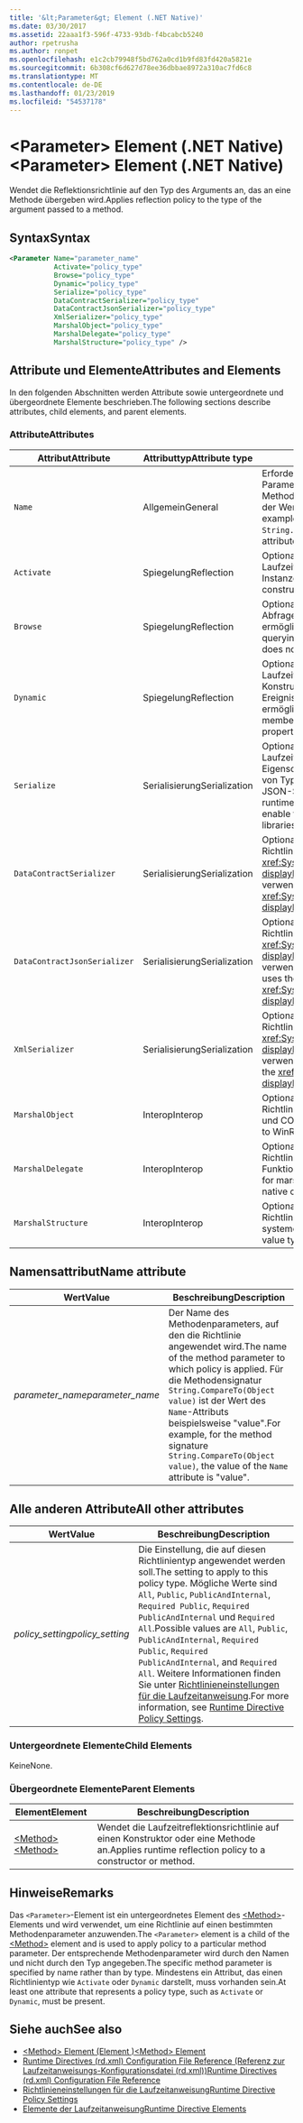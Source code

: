 ```yaml
---
title: '&lt;Parameter&gt; Element (.NET Native)'
ms.date: 03/30/2017
ms.assetid: 22aaa1f3-596f-4733-93db-f4bcabcb5240
author: rpetrusha
ms.author: ronpet
ms.openlocfilehash: e1c2cb79948f5bd762a0cd1b9fd83fd420a5821e
ms.sourcegitcommit: 6b308cf6d627d78ee36dbbae8972a310ac7fd6c8
ms.translationtype: MT
ms.contentlocale: de-DE
ms.lasthandoff: 01/23/2019
ms.locfileid: "54537178"
---
```

# <a name="ltparametergt-element-net-native"></a><span data-ttu-id="0509c-102">&lt;Parameter&gt; Element (.NET Native)</span><span class="sxs-lookup"><span data-stu-id="0509c-102">&lt;Parameter&gt; Element (.NET Native)</span></span>
<span data-ttu-id="0509c-103">Wendet die Reflektionsrichtlinie auf den Typ des Arguments an, das an eine Methode übergeben wird.</span><span class="sxs-lookup"><span data-stu-id="0509c-103">Applies reflection policy to the type of the argument passed to a method.</span></span>  
  
## <a name="syntax"></a><span data-ttu-id="0509c-104">Syntax</span><span class="sxs-lookup"><span data-stu-id="0509c-104">Syntax</span></span>  
  
```xml  
<Parameter Name="parameter_name"  
           Activate="policy_type"  
           Browse="policy_type"  
           Dynamic="policy_type"  
           Serialize="policy_type"  
           DataContractSerializer="policy_type"  
           DataContractJsonSerializer="policy_type"  
           XmlSerializer="policy_type"  
           MarshalObject="policy_type"  
           MarshalDelegate="policy_type"  
           MarshalStructure="policy_type" />  
```  
  
## <a name="attributes-and-elements"></a><span data-ttu-id="0509c-105">Attribute und Elemente</span><span class="sxs-lookup"><span data-stu-id="0509c-105">Attributes and Elements</span></span>  
 <span data-ttu-id="0509c-106">In den folgenden Abschnitten werden Attribute sowie untergeordnete und übergeordnete Elemente beschrieben.</span><span class="sxs-lookup"><span data-stu-id="0509c-106">The following sections describe attributes, child elements, and parent elements.</span></span>  
  
### <a name="attributes"></a><span data-ttu-id="0509c-107">Attribute</span><span class="sxs-lookup"><span data-stu-id="0509c-107">Attributes</span></span>  
  
|<span data-ttu-id="0509c-108">Attribut</span><span class="sxs-lookup"><span data-stu-id="0509c-108">Attribute</span></span>|<span data-ttu-id="0509c-109">Attributtyp</span><span class="sxs-lookup"><span data-stu-id="0509c-109">Attribute type</span></span>|<span data-ttu-id="0509c-110">Beschreibung</span><span class="sxs-lookup"><span data-stu-id="0509c-110">Description</span></span>|  
|---------------|--------------------|-----------------|  
|`Name`|<span data-ttu-id="0509c-111">Allgemein</span><span class="sxs-lookup"><span data-stu-id="0509c-111">General</span></span>|<span data-ttu-id="0509c-112">Erforderliches Attribut.</span><span class="sxs-lookup"><span data-stu-id="0509c-112">Required attribute.</span></span> <span data-ttu-id="0509c-113">Der Name des Parameters.</span><span class="sxs-lookup"><span data-stu-id="0509c-113">The parameter name.</span></span> <span data-ttu-id="0509c-114">Für die Methodensignatur `String.CompareTo(Object value)` ist der Wert des `Name`-Attributs beispielsweise "value".</span><span class="sxs-lookup"><span data-stu-id="0509c-114">For example, for the method signature `String.CompareTo(Object value)`, the value of the `Name` attribute is "value".</span></span>|  
|`Activate`|<span data-ttu-id="0509c-115">Spiegelung</span><span class="sxs-lookup"><span data-stu-id="0509c-115">Reflection</span></span>|<span data-ttu-id="0509c-116">Optionales Attribut.</span><span class="sxs-lookup"><span data-stu-id="0509c-116">Optional attribute.</span></span> <span data-ttu-id="0509c-117">Steuert den Laufzeitzugriff auf Konstruktoren, um die Aktivierung von Instanzen zu ermöglichen.</span><span class="sxs-lookup"><span data-stu-id="0509c-117">Controls runtime access to constructors to enable activation of instances.</span></span>|  
|`Browse`|<span data-ttu-id="0509c-118">Spiegelung</span><span class="sxs-lookup"><span data-stu-id="0509c-118">Reflection</span></span>|<span data-ttu-id="0509c-119">Optionales Attribut.</span><span class="sxs-lookup"><span data-stu-id="0509c-119">Optional attribute.</span></span> <span data-ttu-id="0509c-120">Steuert das Abfragen von Informationen über Programmelemente, ermöglicht jedoch keinen Laufzeitzugriff.</span><span class="sxs-lookup"><span data-stu-id="0509c-120">Controls querying for information about program elements, but does not enable any runtime access.</span></span>|  
|`Dynamic`|<span data-ttu-id="0509c-121">Spiegelung</span><span class="sxs-lookup"><span data-stu-id="0509c-121">Reflection</span></span>|<span data-ttu-id="0509c-122">Optionales Attribut.</span><span class="sxs-lookup"><span data-stu-id="0509c-122">Optional attribute.</span></span> <span data-ttu-id="0509c-123">Steuert den Laufzeitzugriff auf alle Typmember, einschließlich Konstruktoren, Methoden, Felder, Eigenschaften und Ereignisse, um die dynamische Programmierung zu ermöglichen.</span><span class="sxs-lookup"><span data-stu-id="0509c-123">Controls runtime access to all type members, including constructors, methods, fields, properties, and events, to enable dynamic programming.</span></span>|  
|`Serialize`|<span data-ttu-id="0509c-124">Serialisierung</span><span class="sxs-lookup"><span data-stu-id="0509c-124">Serialization</span></span>|<span data-ttu-id="0509c-125">Optionales Attribut.</span><span class="sxs-lookup"><span data-stu-id="0509c-125">Optional attribute.</span></span> <span data-ttu-id="0509c-126">Steuert den Laufzeitzugriff auf Konstruktoren, Felder und Eigenschaften, um Serialisierung und Deserialisierung von Typinstanzen durch Bibliotheken wie das Newtonsoft JSON-Serialisierungsprogramm zu ermöglichen.</span><span class="sxs-lookup"><span data-stu-id="0509c-126">Controls runtime access to constructors, fields, and properties, to enable type instances to be serialized and deserialized by libraries such as the Newtonsoft JSON serializer.</span></span>|  
|`DataContractSerializer`|<span data-ttu-id="0509c-127">Serialisierung</span><span class="sxs-lookup"><span data-stu-id="0509c-127">Serialization</span></span>|<span data-ttu-id="0509c-128">Optionales Attribut.</span><span class="sxs-lookup"><span data-stu-id="0509c-128">Optional attribute.</span></span> <span data-ttu-id="0509c-129">Steuert die Richtlinie für die Serialisierung, die die <xref:System.Runtime.Serialization.DataContractSerializer?displayProperty=nameWithType>-Klasse verwendet.</span><span class="sxs-lookup"><span data-stu-id="0509c-129">Controls policy for serialization that uses the <xref:System.Runtime.Serialization.DataContractSerializer?displayProperty=nameWithType> class.</span></span>|  
|`DataContractJsonSerializer`|<span data-ttu-id="0509c-130">Serialisierung</span><span class="sxs-lookup"><span data-stu-id="0509c-130">Serialization</span></span>|<span data-ttu-id="0509c-131">Optionales Attribut.</span><span class="sxs-lookup"><span data-stu-id="0509c-131">Optional attribute.</span></span> <span data-ttu-id="0509c-132">Steuert die Richtlinie für die JSON-Serialisierung, die die <xref:System.Runtime.Serialization.DataContractSerializer?displayProperty=nameWithType>-Klasse verwendet.</span><span class="sxs-lookup"><span data-stu-id="0509c-132">Controls policy for JSON serialization that uses the <xref:System.Runtime.Serialization.DataContractSerializer?displayProperty=nameWithType> class.</span></span>|  
|`XmlSerializer`|<span data-ttu-id="0509c-133">Serialisierung</span><span class="sxs-lookup"><span data-stu-id="0509c-133">Serialization</span></span>|<span data-ttu-id="0509c-134">Optionales Attribut.</span><span class="sxs-lookup"><span data-stu-id="0509c-134">Optional attribute.</span></span> <span data-ttu-id="0509c-135">Steuert die Richtlinie für die XML-Serialisierung, die die <xref:System.Xml.Serialization.XmlSerializer?displayProperty=nameWithType>-Klasse verwendet.</span><span class="sxs-lookup"><span data-stu-id="0509c-135">Controls policy for XML serialization that uses the <xref:System.Xml.Serialization.XmlSerializer?displayProperty=nameWithType> class.</span></span>|  
|`MarshalObject`|<span data-ttu-id="0509c-136">Interop</span><span class="sxs-lookup"><span data-stu-id="0509c-136">Interop</span></span>|<span data-ttu-id="0509c-137">Optionales Attribut.</span><span class="sxs-lookup"><span data-stu-id="0509c-137">Optional attribute.</span></span> <span data-ttu-id="0509c-138">Steuert die Richtlinie für das Marshalling von Verweistypen zu WinRT und COM.</span><span class="sxs-lookup"><span data-stu-id="0509c-138">Controls policy for marshaling reference types to WinRT and COM.</span></span>|  
|`MarshalDelegate`|<span data-ttu-id="0509c-139">Interop</span><span class="sxs-lookup"><span data-stu-id="0509c-139">Interop</span></span>|<span data-ttu-id="0509c-140">Optionales Attribut.</span><span class="sxs-lookup"><span data-stu-id="0509c-140">Optional attribute.</span></span> <span data-ttu-id="0509c-141">Steuert die Richtlinie für das Marshalling von Delegattypen als Funktionszeiger zu systemeigenem Code.</span><span class="sxs-lookup"><span data-stu-id="0509c-141">Controls policy for marshaling delegate types as function pointers to native code.</span></span>|  
|`MarshalStructure`|<span data-ttu-id="0509c-142">Interop</span><span class="sxs-lookup"><span data-stu-id="0509c-142">Interop</span></span>|<span data-ttu-id="0509c-143">Optionales Attribut.</span><span class="sxs-lookup"><span data-stu-id="0509c-143">Optional attribute.</span></span> <span data-ttu-id="0509c-144">Steuert die Richtlinie für das Marshalling von Werttypen zu systemeigenem Code.</span><span class="sxs-lookup"><span data-stu-id="0509c-144">Controls policy for marshaling value types to native code.</span></span>|  
  
## <a name="name-attribute"></a><span data-ttu-id="0509c-145">Namensattribut</span><span class="sxs-lookup"><span data-stu-id="0509c-145">Name attribute</span></span>  
  
|<span data-ttu-id="0509c-146">Wert</span><span class="sxs-lookup"><span data-stu-id="0509c-146">Value</span></span>|<span data-ttu-id="0509c-147">Beschreibung</span><span class="sxs-lookup"><span data-stu-id="0509c-147">Description</span></span>|  
|-----------|-----------------|  
|<span data-ttu-id="0509c-148">*parameter_name*</span><span class="sxs-lookup"><span data-stu-id="0509c-148">*parameter_name*</span></span>|<span data-ttu-id="0509c-149">Der Name des Methodenparameters, auf den die Richtlinie angewendet wird.</span><span class="sxs-lookup"><span data-stu-id="0509c-149">The name of the method parameter to which policy is applied.</span></span> <span data-ttu-id="0509c-150">Für die Methodensignatur `String.CompareTo(Object value)` ist der Wert des `Name`-Attributs beispielsweise "value".</span><span class="sxs-lookup"><span data-stu-id="0509c-150">For example, for the method signature `String.CompareTo(Object value)`, the value of the `Name` attribute is "value".</span></span>|  
  
## <a name="all-other-attributes"></a><span data-ttu-id="0509c-151">Alle anderen Attribute</span><span class="sxs-lookup"><span data-stu-id="0509c-151">All other attributes</span></span>  
  
|<span data-ttu-id="0509c-152">Wert</span><span class="sxs-lookup"><span data-stu-id="0509c-152">Value</span></span>|<span data-ttu-id="0509c-153">Beschreibung</span><span class="sxs-lookup"><span data-stu-id="0509c-153">Description</span></span>|  
|-----------|-----------------|  
|<span data-ttu-id="0509c-154">*policy_setting*</span><span class="sxs-lookup"><span data-stu-id="0509c-154">*policy_setting*</span></span>|<span data-ttu-id="0509c-155">Die Einstellung, die auf diesen Richtlinientyp angewendet werden soll.</span><span class="sxs-lookup"><span data-stu-id="0509c-155">The setting to apply to this policy type.</span></span> <span data-ttu-id="0509c-156">Mögliche Werte sind `All`, `Public`, `PublicAndInternal`, `Required Public`, `Required PublicAndInternal` und `Required All`.</span><span class="sxs-lookup"><span data-stu-id="0509c-156">Possible values are `All`, `Public`, `PublicAndInternal`, `Required Public`, `Required PublicAndInternal`, and `Required All`.</span></span> <span data-ttu-id="0509c-157">Weitere Informationen finden Sie unter [Richtlinieneinstellungen für die Laufzeitanweisung](../../../docs/framework/net-native/runtime-directive-policy-settings.md).</span><span class="sxs-lookup"><span data-stu-id="0509c-157">For more information, see [Runtime Directive Policy Settings](../../../docs/framework/net-native/runtime-directive-policy-settings.md).</span></span>|  
  
### <a name="child-elements"></a><span data-ttu-id="0509c-158">Untergeordnete Elemente</span><span class="sxs-lookup"><span data-stu-id="0509c-158">Child Elements</span></span>  
 <span data-ttu-id="0509c-159">Keine</span><span class="sxs-lookup"><span data-stu-id="0509c-159">None.</span></span>  
  
### <a name="parent-elements"></a><span data-ttu-id="0509c-160">Übergeordnete Elemente</span><span class="sxs-lookup"><span data-stu-id="0509c-160">Parent Elements</span></span>  
  
|<span data-ttu-id="0509c-161">Element</span><span class="sxs-lookup"><span data-stu-id="0509c-161">Element</span></span>|<span data-ttu-id="0509c-162">Beschreibung</span><span class="sxs-lookup"><span data-stu-id="0509c-162">Description</span></span>|  
|-------------|-----------------|  
|[<span data-ttu-id="0509c-163">\<Method></span><span class="sxs-lookup"><span data-stu-id="0509c-163">\<Method></span></span>](../../../docs/framework/net-native/method-element-net-native.md)|<span data-ttu-id="0509c-164">Wendet die Laufzeitreflektionsrichtlinie auf einen Konstruktor oder eine Methode an.</span><span class="sxs-lookup"><span data-stu-id="0509c-164">Applies runtime reflection policy to a constructor or method.</span></span>|  
  
## <a name="remarks"></a><span data-ttu-id="0509c-165">Hinweise</span><span class="sxs-lookup"><span data-stu-id="0509c-165">Remarks</span></span>  
 <span data-ttu-id="0509c-166">Das `<Parameter>`-Element ist ein untergeordnetes Element des [\<Method>](../../../docs/framework/net-native/method-element-net-native.md)-Elements und wird verwendet, um eine Richtlinie auf einen bestimmten Methodenparameter anzuwenden.</span><span class="sxs-lookup"><span data-stu-id="0509c-166">The `<Parameter>` element is a child of the [\<Method>](../../../docs/framework/net-native/method-element-net-native.md) element and is used to apply policy to a particular method parameter.</span></span> <span data-ttu-id="0509c-167">Der entsprechende Methodenparameter wird durch den Namen und nicht durch den Typ angegeben.</span><span class="sxs-lookup"><span data-stu-id="0509c-167">The specific method parameter is specified by name rather than by type.</span></span> <span data-ttu-id="0509c-168">Mindestens ein Attribut, das einen Richtlinientyp wie `Activate` oder `Dynamic` darstellt, muss vorhanden sein.</span><span class="sxs-lookup"><span data-stu-id="0509c-168">At least one attribute that represents a policy type, such as `Activate` or `Dynamic`, must be present.</span></span>  
  
## <a name="see-also"></a><span data-ttu-id="0509c-169">Siehe auch</span><span class="sxs-lookup"><span data-stu-id="0509c-169">See also</span></span>
- [<span data-ttu-id="0509c-170">\<Method> Element (Element <Method>)</span><span class="sxs-lookup"><span data-stu-id="0509c-170">\<Method> Element</span></span>](../../../docs/framework/net-native/method-element-net-native.md)
- [<span data-ttu-id="0509c-171">Runtime Directives (rd.xml) Configuration File Reference (Referenz zur Laufzeitanweisungs-Konfigurationsdatei (rd.xml))</span><span class="sxs-lookup"><span data-stu-id="0509c-171">Runtime Directives (rd.xml) Configuration File Reference</span></span>](../../../docs/framework/net-native/runtime-directives-rd-xml-configuration-file-reference.md)
- [<span data-ttu-id="0509c-172">Richtlinieneinstellungen für die Laufzeitanweisung</span><span class="sxs-lookup"><span data-stu-id="0509c-172">Runtime Directive Policy Settings</span></span>](../../../docs/framework/net-native/runtime-directive-policy-settings.md)
- [<span data-ttu-id="0509c-173">Elemente der Laufzeitanweisung</span><span class="sxs-lookup"><span data-stu-id="0509c-173">Runtime Directive Elements</span></span>](../../../docs/framework/net-native/runtime-directive-elements.md)
